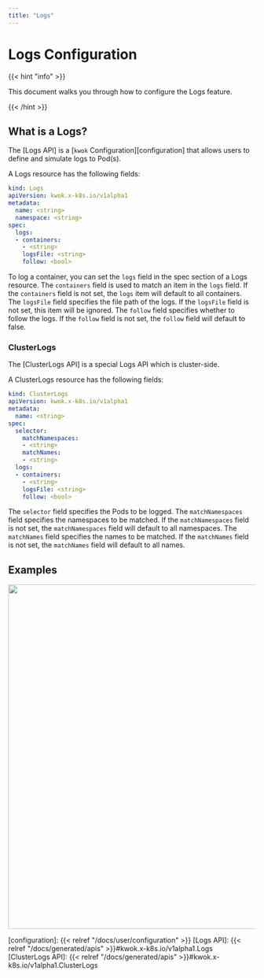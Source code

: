```yaml
---
title: "Logs"
---
```


# Logs Configuration

{{< hint "info" >}}

This document walks you through how to configure the Logs feature.

{{< /hint >}}

## What is a Logs?

The [Logs API] is a [`kwok` Configuration][configuration] that allows users to define and simulate logs to Pod(s).

A Logs resource has the following fields:

``` yaml
kind: Logs
apiVersion: kwok.x-k8s.io/v1alpha1
metadata:
  name: <string>
  namespace: <string>
spec:
  logs:
  - containers:
    - <string>
    logsFile: <string>
    follow: <bool>
```

To log a container, you can set the `logs` field in the spec section of a Logs resource.
The `containers` field is used to match an item in the `logs` field. If the `containers` field is not set, the `logs` item will default to all containers.
The `logsFile` field specifies the file path of the logs. If the `logsFile` field is not set, this item will be ignored.
The `follow` field specifies whether to follow the logs. If the `follow` field is not set, the `follow` field will default to false.

### ClusterLogs

The [ClusterLogs API] is a special Logs API which is cluster-side.

A ClusterLogs resource has the following fields:

``` yaml
kind: ClusterLogs
apiVersion: kwok.x-k8s.io/v1alpha1
metadata:
  name: <string>
spec:
  selector:
    matchNamespaces:
    - <string>
    matchNames:
    - <string>
  logs:
  - containers:
    - <string>
    logsFile: <string>
    follow: <bool>
```

The `selector` field specifies the Pods to be logged.
The `matchNamespaces` field specifies the namespaces to be matched. If the `matchNamespaces` field is not set, the `matchNamespaces` field will default to all namespaces.
The `matchNames` field specifies the names to be matched. If the `matchNames` field is not set, the `matchNames` field will default to all names.

## Examples

<img width="700px" src="/img/demo/logs.svg">

[configuration]: {{< relref "/docs/user/configuration" >}}
[Logs API]: {{< relref "/docs/generated/apis" >}}#kwok.x-k8s.io/v1alpha1.Logs
[ClusterLogs API]: {{< relref "/docs/generated/apis" >}}#kwok.x-k8s.io/v1alpha1.ClusterLogs
